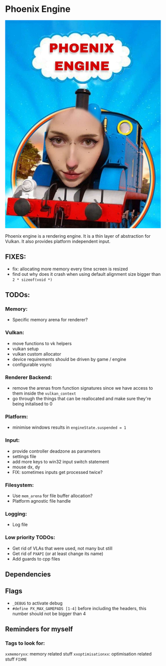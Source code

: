 # Phoenix Engine
![Phoenix Engine Logo](https://github.com/GonkieDev/phoenix_engine/blob/main/phoenixlogo.jpg)

Phoenix engine is a rendering engine. It is a thin layer of abstraction for Vulkan. It also provides platform independent input.

## FIXES:
- fix: allocating more memory every time screen is resized
- find out why does it crash when using default alignment size bigger than `2 * sizeof(void *)`

## TODOs:

### Memory:
- Specific memory arena for renderer?

### Vulkan:
- move functions to vk helpers
- vulkan setup
- vulkan custom allocator
- device requirements should be driven by game / engine
- configurable vsync

### Renderer Backend:
- remove the arenas from function signatures since we have access to them inside the `vulkan_context`
- go through the things that can be reallocated and make sure they're being initalised to 0

### Platform:
- minimise windows results in `engineState.suspended = 1`

### Input:
- provide controller deadzone as parameters 
- settings file
- add more keys to win32 input switch statement
- mouse dx, dy
- FIX: sometimes inputs get processed twice?

### Filesystem:
- Use `mem_arena` for file buffer allocation?
- Platform agnostic file handle

### Logging:
- Log file

### Low priority TODOs:
- Get rid of VLAs that were used, not many but still
- Get rid of `PXAPI` (or at least change its name)
- Add guards to cpp files

## Dependencies

## Flags
- `_DEBUG` to activate debug
- `#define PX_MAX_GAMEPADS [1-4]` before including the headers, this number should not be bigger than 4

## Reminders for myself

### Tags to look for:
`xxmemoryxx`: memory related stuff
`xxoptimisationxx`: optimisation related stuff
`FIXME`
